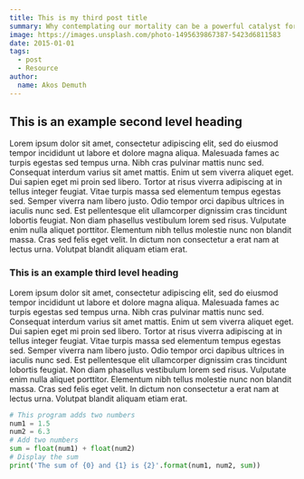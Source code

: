 ```yaml
---
title: This is my third post title
summary: Why contemplating our mortality can be a powerful catalyst for change
image: https://images.unsplash.com/photo-1495639867387-5423d6811583
date: 2015-01-01
tags:
  - post
  - Resource
author:
  name: Akos Demuth
---
```


## This is an example second level heading
Lorem ipsum dolor sit amet, consectetur adipiscing elit, sed do eiusmod tempor incididunt ut labore et dolore magna aliqua. Malesuada fames ac turpis egestas sed tempus urna. Nibh cras pulvinar mattis nunc sed. Consequat interdum varius sit amet mattis. Enim ut sem viverra aliquet eget. Dui sapien eget mi proin sed libero. Tortor at risus viverra adipiscing at in tellus integer feugiat. Vitae turpis massa sed elementum tempus egestas sed. Semper viverra nam libero justo. Odio tempor orci dapibus ultrices in iaculis nunc sed. Est pellentesque elit ullamcorper dignissim cras tincidunt lobortis feugiat. Non diam phasellus vestibulum lorem sed risus. Vulputate enim nulla aliquet porttitor. Elementum nibh tellus molestie nunc non blandit massa. Cras sed felis eget velit. In dictum non consectetur a erat nam at lectus urna. Volutpat blandit aliquam etiam erat.


### This is an example third level heading
Lorem ipsum dolor sit amet, consectetur adipiscing elit, sed do eiusmod tempor incididunt ut labore et dolore magna aliqua. Malesuada fames ac turpis egestas sed tempus urna. Nibh cras pulvinar mattis nunc sed. Consequat interdum varius sit amet mattis. Enim ut sem viverra aliquet eget. Dui sapien eget mi proin sed libero. Tortor at risus viverra adipiscing at in tellus integer feugiat. Vitae turpis massa sed elementum tempus egestas sed. Semper viverra nam libero justo. Odio tempor orci dapibus ultrices in iaculis nunc sed. Est pellentesque elit ullamcorper dignissim cras tincidunt lobortis feugiat. Non diam phasellus vestibulum lorem sed risus. Vulputate enim nulla aliquet porttitor. Elementum nibh tellus molestie nunc non blandit massa. Cras sed felis eget velit. In dictum non consectetur a erat nam at lectus urna. Volutpat blandit aliquam etiam erat.

``` python
# This program adds two numbers
num1 = 1.5
num2 = 6.3
# Add two numbers
sum = float(num1) + float(num2)
# Display the sum
print('The sum of {0} and {1} is {2}'.format(num1, num2, sum))

```